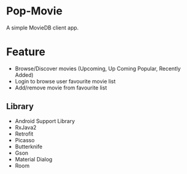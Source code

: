 # Pop-Movie
A simple MovieDB client app.

# Feature
* Browse/Discover movies (Upcoming, Up Coming Popular, Recently Added)
* Login to browse user favourite movie list
* Add/remove movie from favourite list

## Library
* Android Support Library
* RxJava2
* Retrofit
* Picasso
* Butterknife
* Gson
* Material Dialog
* Room
